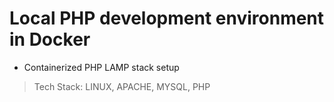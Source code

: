 # Local PHP development environment in Docker
- Containerized PHP LAMP stack setup
> Tech Stack:
> LINUX,
> APACHE,
> MYSQL,
> PHP
